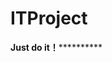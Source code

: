 # ITProject
******************************************Just do it！****************************************************
